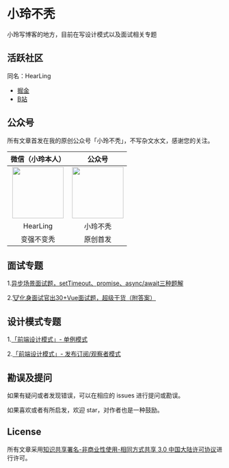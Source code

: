 # 小玲不秃

小玲写博客的地方，目前在写设计模式以及面试相关专题

## 活跃社区
同名：HearLing
- [掘金](https://juejin.cn/user/3922690515936312)
- [B站](https://space.bilibili.com/201738571)

## 公众号

所有文章首发在我的原创公众号「小玲不秃」，不写杂文水文，感谢您的关注。

|微信（小玲本人）|公众号|
|:----:|:----:|
|<img src="https://cdn.jsdelivr.net/gh/Chocolate1999/cdn@master/img/202204052043534.jpg" width="120">|<img src="https://cdn.jsdelivr.net/gh/Chocolate1999/cdn@master/img/202204052041351.jpg" width="120">|
|HearLing|小玲不秃|
|变强不变秃|原创首发|

## 面试专题

1.[异步场景面试题，setTimeout、promise、async/await三种题解](https://github.com/HearLing/Blog/issues/1)

2.[🐮化身面试官出30+Vue面试题，超级干货（附答案）](https://github.com/HearLing/Blog/issues/4)

## 设计模式专题
1.[「前端设计模式」- 单例模式 ](https://github.com/HearLing/Blog/issues/3)

2.[「前端设计模式」- 发布订阅/观察者模式](https://github.com/HearLing/Blog/issues/2)



## 勘误及提问

如果有疑问或者发现错误，可以在相应的 issues 进行提问或勘误。

如果喜欢或者有所启发，欢迎 star，对作者也是一种鼓励。

## License

所有文章采用[知识共享署名-非商业性使用-相同方式共享 3.0 中国大陆许可协议](http://creativecommons.org/licenses/by-nc-sa/3.0/cn/)进行许可。
